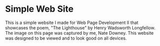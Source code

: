 # Simple Web Site

This is a simple website I made for Web Page Development II that showcases the poem, "The Lighthouse" by Henry Wadsworth Longfellow. The image on this page was captured by me, Nate Downey. This website was designed to be viewed and to look good on all devices.